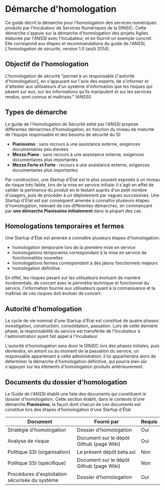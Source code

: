 # Démarche d'homologation

Ce guide décrit la démarche pour l'homologation des services numériques produits par l'Incubateur de Services Numériques de la DINSIC. Cette démarche s'appuie sur la démarche d'homologation des projets Agiles élaborée par l'ANSSI avec l'Incubateur, et en fournit un exemple concret. Elle correspond aux étapes et recommandations du guide de l'ANSSI, _L'homologation de sécurité_, version 1.0 (août 2014).

## Objectif de l'homologation

L'homologation de sécurité "permet à un responsable [l'autorité d'homologation], en s'appuyant sur l'avis des experts, de s'informer et d'attester aux utilisateurs d'un système d'information que les risques qui pèsent sur eux, sur les informations qu'ils manipulent et sur les services rendus, sont connus et maîtrisés." (ANSSI)

## Types de démarche

Le guide de l'Homologation de Sécurité édité par l'ANSSI propose différentes démarches d'homologation, en fonction du niveau de maturité de l'équipe responsable et des besoins de sécurité du SI:

  - **Pianissimo** : sans recours à une assistance externe, exigences documentaires peu élevées
  - **Mezzo Piano** : sans recours à une assistance externe, exigences documentaires plus importantes
  - **Mezzo Forte et Forte** : recours à une assistance externe, exigences documentaires plus importantes

Par construction, une Startup d'État est le plus souvent exposée à un niveau de risque très faible, lors de la mise en service initiale: il s'agit en effet de valider la pertinence du produit en le testant auprès d'un petit nombre d'usagers, puis de procéder à un déploiement par vagues successives. Une Startup d'État est par conséquent amenée à connaître plusieurs étapes d'homologation, relevant de ces différentes démarches, en commençant par **une démarche Pianissimo initialement** dans la plupart des cas.

## Homologations temporaires et fermes

Une Startup d'État est amenée à connaître plusieurs étapes d'homologation:

  - homologation temporaire lors de la première mise en service
  - homologations temporaires correspondant à la mise en service de fonctionnalités nouvelles
  - homologations fermes correspondant à des jalons fonctionnels majeurs
  - homologation définitive

En effet, les risques pesant sur les utilisateurs évoluant de manière incrémentale, de concert avec le périmètre technique et fonctionnel du service, l'information fournie aux utilisateurs quant à la connaissance et la maîtrise de ces risques doit évoluer de concert.

## Autorité d'homologation

Le cycle de vie nominal d'une Startup d'État est constitué de quatre phases: investigation, construction, consolidation, passation. Lors de cette dernière phase, la responsabilité du service est transférée de l'Incubateur à l'administration ayant fait appel à l'Incubateur.

L'autorité d'homologation sera donc le DINSIC lors des phases initiales, puis deviendra, en amont ou au moment de la passation du service, un responsable appartenant à cette administration; il lui appartiendra alors de déterminer la démarche d'homologation définitive, qui pourra bien sûr s'appuyer sur les éléments d'homologation produits antérieurement.

## Documents du dossier d'homologation

Le Guide de l'ANSSI établit une liste des documents qui constituent le dossier d'homologation. Cette section établit, dans le contexte d'une démarche **Pianissimo**, la façon dont chacun de ces documents est constitué lors des étapes d'homologation d'une Startup d'État

| Document | Fourni par | Requis |
|----------|------------|--------|
|Stratégie d'homologation|Dossier d'homologation|Oui|
|Analyse de risque|Document sur le dépôt Github (page Wiki)|Oui|
|Politique SSI (organisation)|Le présent dépôt beta.ssi|Non|
|Politique SSI (spécifique)|Document sur le dépôt Github (page Wiki)|Non|
|Procédures d'exploitation sécurisée du système|Dossier d'homologation|Oui|
